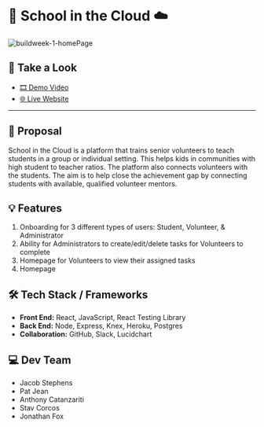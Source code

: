 # 🏫 School in the Cloud ☁️

![buildweek-1-homePage](https://user-images.githubusercontent.com/22039228/110830191-cab6c380-824d-11eb-84f6-d6dbd3ca2967.png)

## 👀 Take a Look

- [🎞️ Demo Video](http://www.youtube.com/watch?feature=player_embedded&v=2jbTWIWxLdg)
- [🌐 Live Website](https://school-in-the-cloud-pied.vercel.app/)

---

## 📝 Proposal
School in the Cloud is a platform that trains senior volunteers to teach students in a group or individual setting. This helps kids in communities with high student to teacher ratios. The platform also connects volunteers with the students. The aim is to help close the achievement gap by connecting students with available, qualified volunteer mentors.
 
## 💡 Features
1. Onboarding for 3 different types of users: Student, Volunteer, & Administrator
2. Ability for Administrators to create/edit/delete tasks for Volunteers to complete
3. Homepage for Volunteers to view their assigned tasks
4. Homepage

## 🛠 Tech Stack / Frameworks
- **Front End:** React, JavaScript, React Testing Library
- **Back End:** Node, Express, Knex, Heroku, Postgres
- **Collaboration:** GitHub, Slack, Lucidchart

## 💻 Dev Team
- Jacob Stephens
- Pat Jean
- Anthony Catanzariti
- Stav Corcos
- Jonathan Fox
